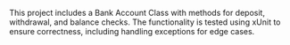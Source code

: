 
This project includes a Bank Account Class with methods for deposit, withdrawal, and balance checks. The functionality is tested using xUnit to ensure correctness, including handling exceptions for edge cases.
#

